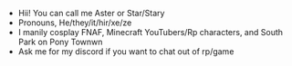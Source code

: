 - Hii! You can call me Aster or Star/Stary
- Pronouns, He/they/it/hir/xe/ze
- I manily cosplay FNAF, Minecraft YouTubers/Rp characters, and South Park on Pony Townwn
- Ask me for my discord if you want to chat out of rp/game

<!---
GhostlyGhostss/GhostlyGhostss is a ✨ special ✨ repository because its `README.md` (this file) appears on your GitHub profile.
You can click the Preview link to take a look at your changes.
--->
